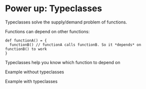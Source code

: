 # Power up: Typeclasses

Typeclasses solve the supply/demand problem of functions.


Functions can depend on other functions:

    def functionA() = {
      functionB() // functionA calls functionB. So it *depends* on functionB() to work
    }

Typeclasses help you know which function to depend on

Example without typeclasses

Example with typeclasses

